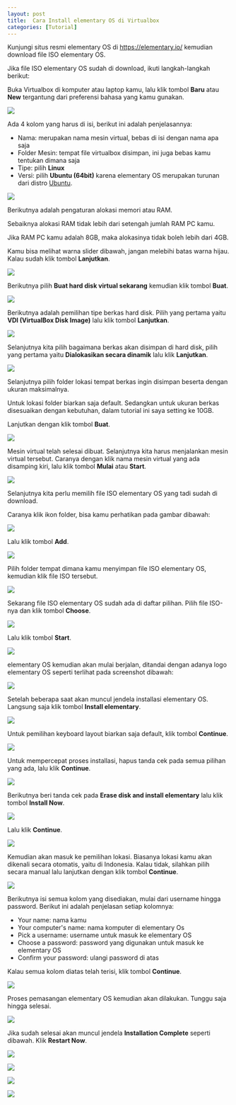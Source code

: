 ```yaml
---
layout: post
title:  Cara Install elementary OS di Virtualbox
categories: [Tutorial]
---
```


Kunjungi situs resmi elementary OS di https://elementary.io/ kemudian download file ISO elementary OS.

Jika file ISO elementary OS sudah di download, ikuti langkah-langkah berikut:

Buka Virtualbox di komputer atau laptop kamu, lalu klik tombol **Baru** atau **New** tergantung dari preferensi bahasa yang kamu gunakan.

![](/images/elementary-os/cara-install-elementary-os-di-virtualbox-1.webp)

Ada 4 kolom yang harus di isi, berikut ini adalah penjelasannya:

- Nama: merupakan nama mesin virtual, bebas di isi dengan nama apa saja
- Folder Mesin: tempat file virtualbox disimpan, ini juga bebas kamu tentukan dimana saja
- Tipe: pilih **Linux**
- Versi: pilih **Ubuntu (64bit)** karena elementary OS merupakan turunan dari distro [Ubuntu](https://virtualbox.id/cara-install-ubuntu-di-virtualbox/).

![](/images/elementary-os/cara-install-elementary-os-di-virtualbox-2.webp)

Berikutnya adalah pengaturan alokasi memori atau RAM.

Sebaiknya alokasi RAM tidak lebih dari setengah jumlah RAM PC kamu.

Jika RAM PC kamu adalah 8GB, maka alokasinya tidak boleh lebih dari 4GB.

Kamu bisa melihat warna slider dibawah, jangan melebihi batas warna hijau. Kalau sudah klik tombol **Lanjutkan**.

![](/images/elementary-os/cara-install-elementary-os-di-virtualbox-3.webp)

Berikutnya pilih **Buat hard disk virtual sekarang** kemudian klik tombol **Buat**.

![](/images/elementary-os/cara-install-elementary-os-di-virtualbox-4.webp)

Berikutnya adalah pemilihan tipe berkas hard disk. Pilih yang pertama yaitu **VDI (VirtualBox Disk Image)** lalu klik tombol **Lanjutkan**.

![](/images/elementary-os/cara-install-elementary-os-di-virtualbox-5.webp)

Selanjutnya kita pilih bagaimana berkas akan disimpan di hard disk, pilih yang pertama yaitu **Dialokasikan secara dinamik** lalu klik **Lanjutkan**. 

![](/images/elementary-os/cara-install-elementary-os-di-virtualbox-6.webp)

Selanjutnya pilih folder lokasi tempat berkas ingin disimpan beserta dengan ukuran maksimalnya.

Untuk lokasi folder biarkan saja default. Sedangkan untuk ukuran berkas disesuaikan dengan kebutuhan, dalam tutorial ini saya setting ke 10GB.

Lanjutkan dengan klik tombol **Buat**.

![](/images/elementary-os/cara-install-elementary-os-di-virtualbox-7.webp)

Mesin virtual telah selesai dibuat. Selanjutnya kita harus menjalankan mesin virtual tersebut. Caranya dengan klik nama mesin virtual yang ada disamping kiri, lalu klik tombol **Mulai** atau **Start**.

![](/images/elementary-os/cara-install-elementary-os-di-virtualbox-8.webp)

Selanjutnya kita perlu memilih file ISO elementary OS yang tadi sudah di download.

Caranya klik ikon folder, bisa kamu perhatikan pada gambar dibawah:

![](/images/elementary-os/cara-install-elementary-os-di-virtualbox-9.webp)

Lalu klik tombol **Add**.

![](/images/elementary-os/cara-install-elementary-os-di-virtualbox-10.webp)

Pilih folder tempat dimana kamu menyimpan file ISO elementary OS, kemudian klik file ISO tersebut.

![](/images/elementary-os/cara-install-elementary-os-di-virtualbox-11.webp)

Sekarang file ISO elementary OS sudah ada di daftar pilihan. Pilih file ISO-nya dan klik tombol **Choose**.

![](/images/elementary-os/cara-install-elementary-os-di-virtualbox-12.webp)

Lalu klik tombol **Start**.

![](/images/elementary-os/cara-install-elementary-os-di-virtualbox-13.webp)

elementary OS kemudian akan mulai berjalan, ditandai dengan adanya logo elementary OS seperti terlihat pada screenshot dibawah:

![](/images/elementary-os/cara-install-elementary-os-di-virtualbox-14.webp)

Setelah beberapa saat akan muncul jendela installasi elementary OS. Langsung saja klik tombol **Install elementary**.

![](/images/elementary-os/cara-install-elementary-os-di-virtualbox-15.webp)

Untuk pemilihan keyboard layout biarkan saja default, klik tombol **Continue**.

![](/images/elementary-os/cara-install-elementary-os-di-virtualbox-16.webp)

Untuk mempercepat proses installasi, hapus tanda cek pada semua pilihan yang ada, lalu klik **Continue**.

![](/images/elementary-os/cara-install-elementary-os-di-virtualbox-17.webp)

Berikutnya beri tanda cek pada **Erase disk and install elementary** lalu klik tombol **Install Now**.

![](/images/elementary-os/cara-install-elementary-os-di-virtualbox-18.webp)

Lalu klik **Continue**.

![](/images/elementary-os/cara-install-elementary-os-di-virtualbox-19.webp)

Kemudian akan masuk ke pemilihan lokasi. Biasanya lokasi kamu akan dikenali secara otomatis, yaitu di Indonesia. Kalau tidak, silahkan pilih secara manual lalu lanjutkan dengan klik tombol **Continue**.

![](/images/elementary-os/cara-install-elementary-os-di-virtualbox-20.webp)

Berikutnya isi semua kolom yang disediakan, mulai dari username hingga password. Berikut ini adalah penjelasan setiap kolomnya:

- Your name: nama kamu
- Your computer's name: nama komputer di elementary Os
- Pick a username: username untuk masuk ke elementary OS
- Choose a password: password yang digunakan untuk masuk ke elementary OS
- Confirm your password: ulangi password di atas

Kalau semua kolom diatas telah terisi, klik tombol **Continue**.

![](/images/elementary-os/cara-install-elementary-os-di-virtualbox-21.webp)

Proses pemasangan elementary OS kemudian akan dilakukan. Tunggu saja hingga selesai.

![](/images/elementary-os/cara-install-elementary-os-di-virtualbox-22.webp)

Jika sudah selesai akan muncul jendela **Installation Complete** seperti dibawah. Klik **Restart Now**.

![](/images/elementary-os/cara-install-elementary-os-di-virtualbox-23.webp)

![](/images/elementary-os/cara-install-elementary-os-di-virtualbox-24.webp)

![](/images/elementary-os/cara-install-elementary-os-di-virtualbox-25.webp)

![](/images/elementary-os/cara-install-elementary-os-di-virtualbox-26.webp)
